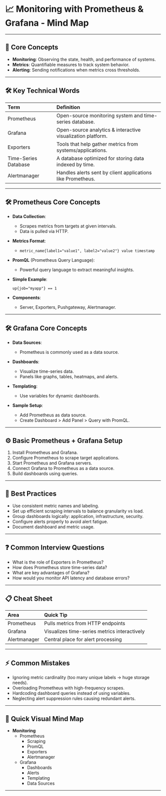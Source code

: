 # 📈 Monitoring with Prometheus & Grafana - Mind Map

---

## 🔹 Core Concepts
- **Monitoring**: Observing the state, health, and performance of systems.
- **Metrics**: Quantifiable measures to track system behavior.
- **Alerting**: Sending notifications when metrics cross thresholds.

---

## 🛠️ Key Technical Words
| Term | Definition |
|:---|:---|
| Prometheus | Open-source monitoring system and time-series database. |
| Grafana | Open-source analytics & interactive visualization platform. |
| Exporters | Tools that help gather metrics from systems/applications. |
| Time-Series Database | A database optimized for storing data indexed by time. |
| Alertmanager | Handles alerts sent by client applications like Prometheus. |

---

## 🛠️ Prometheus Core Concepts
- **Data Collection**:
  - Scrapes metrics from targets at given intervals.
  - Data is pulled via HTTP.
- **Metrics Format**:
  - `metric_name{label1="value1", label2="value2"} value timestamp`
- **PromQL** (Prometheus Query Language):
  - Powerful query language to extract meaningful insights.

- **Simple Example**:
  ```plaintext
  up{job="myapp"} == 1
  ```

- **Components**:
  - Server, Exporters, Pushgateway, Alertmanager.

---

## 🛠️ Grafana Core Concepts
- **Data Sources**:
  - Prometheus is commonly used as a data source.
- **Dashboards**:
  - Visualize time-series data.
  - Panels like graphs, tables, heatmaps, and alerts.
- **Templating**:
  - Use variables for dynamic dashboards.

- **Sample Setup**:
  - Add Prometheus as data source.
  - Create Dashboard > Add Panel > Query with PromQL.

---

## ⚙️ Basic Prometheus + Grafana Setup
1. Install Prometheus and Grafana.
2. Configure Prometheus to scrape target applications.
3. Start Prometheus and Grafana servers.
4. Connect Grafana to Prometheus as a data source.
5. Build dashboards using queries.

---

## 🎯 Best Practices
- Use consistent metric names and labeling.
- Set up efficient scraping intervals to balance granularity vs load.
- Group dashboards logically: application, infrastructure, security.
- Configure alerts properly to avoid alert fatigue.
- Document dashboard and metric usage.

---

## ❓ Common Interview Questions
- What is the role of Exporters in Prometheus?
- How does Prometheus store time-series data?
- What are key advantages of Grafana?
- How would you monitor API latency and database errors?

---

## 📋 Cheat Sheet
| Area | Quick Tip |
|:---|:---|
| Prometheus | Pulls metrics from HTTP endpoints |
| Grafana | Visualizes time-series metrics interactively |
| Alertmanager | Central place for alert processing |

---

## ⚡ Common Mistakes
- Ignoring metric cardinality (too many unique labels → huge storage needs).
- Overloading Prometheus with high-frequency scrapes.
- Hardcoding dashboard queries instead of using variables.
- Neglecting alert suppression rules causing redundant alerts.

---

## 🧠 Quick Visual Mind Map
- **Monitoring**
  - Prometheus
    - Scraping
    - PromQL
    - Exporters
    - Alertmanager
  - Grafana
    - Dashboards
    - Alerts
    - Templating
    - Data Sources

---

